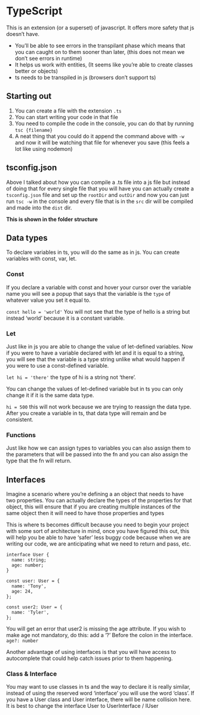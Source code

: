 # TypeScript
This is an extension (or a superset) of javascript. It offers more safety that js doesn’t have. 
- You’ll be able to see errors in the transpilant phase which means that you can caught on to them sooner than later, (this does not mean we don’t see errors in runtime)
- It helps us work with entities, (It seems like you’re able to create classes better or objects)
- ts needs to be transpiled in js (browsers don’t support ts)

## Starting out
1. You can create a file with the extension `.ts`
2. You can start writing your code in that file
3. You need to compile the code in the console, you can do that by running `tsc {filename}`
4. A neat thing that you could do it append the command above with `-w` and now it will be watching that file for whenever you save (this feels a lot like using nodemon)

## tsconfig.json
Above I talked about how you can compile a .ts file into a js file but instead of doing that for every single file that you will have you can actually create a `tsconfig.json` file and set up the `rootDir` and `outDir` and now you can just run `tsc -w` in the console and every file that is in the `src` dir will be compiled and made into the `dist` dir. 

**This is shown in the folder structure**

## Data types
To declare variables in ts, you will do the same as in js. You can create variables with const, var, let.

### Const
If you declare a variable with const and hover your cursor over the variable name you will see a popup that says that the variable is the `type` of whatever value you set it equal to. 

`const hello = 'world'` You will not see that the type of hello is a string but instead ‘world’ because it is a constant variable. 

### Let
Just like in js you are able to change the value of let-defined variables. Now if you were to have a variable declared with let and it is equal to a string, you will see that the variable is a type string unlike what would happen if you were to use a const-defined variable.

`let hi = 'there'` the type of hi is a string not ‘there’.

You can change the values of let-defined variable but in ts you can only change it if it is the same data type.

`hi = 500` this will not work because we are trying to reassign the data type. After you create a variable in ts, that data type will remain and be consistent.

### Functions 
Just like how we can assign types to variables you can also assign them to the parameters that will be passed into the fn and you can also assign the type that the fn will return. 

## Interfaces
Imagine a scenario where you’re defining a an object that needs to have two properties. You can actually declare the types of the properties for that object, this will ensure that if you are creating multiple instances of the same object then it will need to have those properties and types

This is where ts becomes difficult because you need to begin your project with some sort of architecture in mind, once you have figured this out, this will help you be able to have ‘safer’ less buggy code because when we are writing our code, we are anticipating what we need to return and pass, etc. 

```
interface User {
  name: string;
  age: number;
}

const user: User = {
  name: 'Tony',
  age: 24,
};

const user2: User = {
  name: 'Tyler',
};
```
You will get an error that user2 is missing the age attribute. If you wish to make age not mandatory, do this: add a ‘?’ Before the colon in the interface. `age?: number`

Another advantage of using interfaces is that you will have access to autocomplete that could help catch issues prior to them happening. 

### Class & Interface
You may want to use classes in ts and the way to declare it is really similar, instead of using the reserved word ‘interface’ you will use the word ‘class’. If you have a User class and User interface, there will be name collision here. It is best to change the interface User to UserInterface / IUser